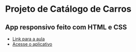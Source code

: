 # Projeto de Catálogo de Carros

## App responsivo feito com HTML e CSS

- [Link para a aula](https://www.youtube.com/watch?v=WzO5QlkjVLA&list=WL&index=4&t=2764s)
- [Acesse o aplicativo](https://rthosi-car-catalog.netlify.app/)
